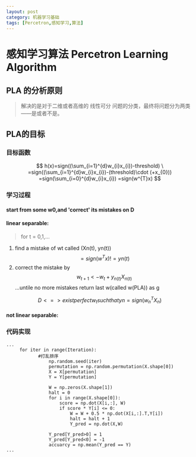 ```yaml
---
layout: post
category: 机器学习基础
tags: [Percetron,感知学习,算法]
---
```



感知学习算法  Percetron Learning Algorithm
================

##  PLA 的分析原则

> 解决的是对于二维或者高维的 线性可分 问题的分类，最终将问题分为两类——是或者不是。

## PLA的目标

### 目标函数

$$
	h(x)=sign((\sum_{i=1}^{d}w_{i}x_{i})-threshold)  \
	    =sign((\sum_{i=1}^{d}w_{i}x_{i})-(threshold)\cdot (+x_{0}))
	    =sign(\sum_{i=0}^{d}w_{i}x_{i})
	    =sign(w^{T}x)
$$

### 学习过程

#### start from some w0,and 'correct' its mistakes on D

####  linear separable:
 
> for t = 0,1,...
  1. find a mistake of wt called (Xn(t), yn(t))
$$
	=sign(w^{T}x) != yn(t)
$$
  2. correct the mistake by
$$
	w_{t+1} <- w_{t} + y_{n(t)}X_{n(t)}
$$
...untile no more mistakes
return last w(called w(PLA)) as g

$$
	D <=> exist perfect w_{t} such that yn = sign(w_{n}^{T}X_{n})
$$

#### not linear separable:

### 代码实现
	...
	     for iter in range(Iteration):
                #打乱排序
                    np.random.seed(iter)
                    permutation = np.random.permutation(X.shape[0])
                    X = X[permutation]
                    Y = Y[permutation]

                    W = np.zeros(X.shape[1])
                    halt = 0
                    for i in range(X.shape[0]):
                        score = np.dot(X[i,:], W)
                        if score * Y[i] <= 0:
                            W = W + 0.5 * np.dot(X[i,:].T,Y[i])
                            halt = halt + 1
                            Y_pred = np.dot(X,W)

                    Y_pred[Y_pred>0] = 1
                    Y_pred[Y_pred<0] = -1
                    accuarcy = np.mean(Y_pred == Y)
	...

